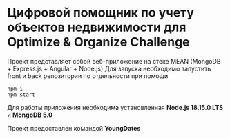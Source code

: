 # Цифровой помощник по учету объектов недвижимости для Optimize & Organize Challenge
Проект представляет собой веб-приложение на стеке MEAN (MongoDB + Express.js + Angular + Node.js)
Для запуска необходимо запустить front и back репозитории по отдельности при помощи 
```
npm i
npm start
``` 
Для работы приложения необходима установленная __Node.js 18.15.0 LTS__ и __MongoDB 5.0__

Проект предоставлен командой __YoungDates__
